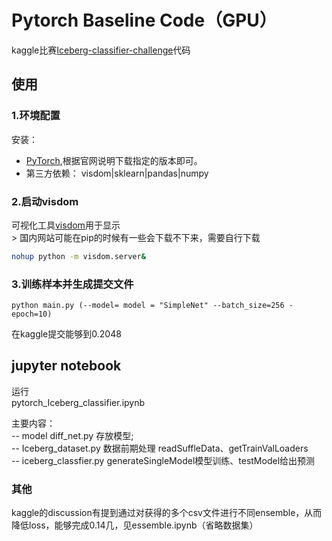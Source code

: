 # Pytorch Baseline Code（GPU）
kaggle比赛[Iceberg-classifier-challenge](https://www.kaggle.com/c/statoil-iceberg-classifier-challenge)代码



## 使用
### 1.环境配置
安装：
- [PyTorch](http://pytorch.org/),根据官网说明下载指定的版本即可。
- 第三方依赖： visdom|sklearn|pandas|numpy


### 2.启动visdom
可视化工具[visdom](https://github.com/facebookresearch/visdom)用于显示   
    > 国内网站可能在pip的时候有一些会下载不下来，需要自行下载
```bash
nohup python -m visdom.server&
```

### 3.训练样本并生成提交文件

    python main.py (--model= model = "SimpleNet" --batch_size=256 -epoch=10) 
在kaggle提交能够到0.2048


## jupyter notebook
运行   
       pytorch_Iceberg_classifier.ipynb


主要内容：   
    -- model diff_net.py 存放模型;        
    -- Iceberg_dataset.py 数据前期处理 readSuffleData、getTrainValLoaders   
    -- iceberg_classfier.py generateSingleModel模型训练、testModel给出预测   

### 其他
kaggle的discussion有提到通过对获得的多个csv文件进行不同ensemble，从而降低loss，能够完成0.14几，见essemble.ipynb（省略数据集）
